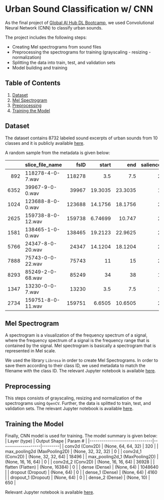 # Urban Sound Classification w/ CNN

As the final project of [Global AI Hub DL Bootcamp](https://globalaihub.com/activity/), we used Convolutional Neural Network (CNN) to classify urban sounds.

The project includes the following steps:
- Creating Mel spectrograms from sound files
- Preprocessing the spectrograms for training (grayscaling - resizing - normalization)
- Splitting the data into train, test, and validation sets
- Model building and training 

## Table of Contents
1. [Dataset](#Dataset)
2. [Mel Spectrogram](#Mel-Spectrogram)
3. [Preprocessing](#Preprocessing)
4. [Training the Model](#Training-the-Model)

## Dataset
The dataset contains 8732 labeled sound excerpts of urban sounds from 10 classes and it is publicly available [here](https://urbansounddataset.weebly.com/urbansound8k.html).

A random sample from the metadata is given below:

|      | slice_file_name   |   fsID |    start |     end |   salience |   fold |   classID | class            |
|-----:|:------------------|-------:|---------:|--------:|-----------:|-------:|----------:|:-----------------|
|  892 | 118278-4-0-7.wav  | 118278 |  3.5     |  7.5    |          2 |     10 |         4 | drilling         |
| 6352 | 39967-9-0-0.wav   |  39967 | 19.3035  | 23.3035 |          1 |      8 |         9 | street_music     |
| 1024 | 123688-8-0-0.wav  | 123688 | 14.1756  | 18.1756 |          2 |      2 |         8 | siren            |
| 2625 | 159738-8-0-12.wav | 159738 |  6.74699 | 10.747  |          2 |      1 |         8 | siren            |
| 1581 | 138465-1-0-0.wav  | 138465 | 19.2123  | 22.9625 |          2 |      8 |         1 | car_horn         |
| 5766 | 24347-8-0-20.wav  |  24347 | 14.1204  | 18.1204 |          2 |      4 |         8 | siren            |
| 7888 | 75743-0-0-22.wav  |  75743 | 11       | 15      |          2 |      9 |         0 | air_conditioner  |
| 8293 | 85249-2-0-68.wav  |  85249 | 34       | 38      |          1 |      6 |         2 | children_playing |
| 1347 | 13230-0-0-7.wav   |  13230 |  3.5     |  7.5    |          1 |      3 |         0 | air_conditioner  |
| 2734 | 159751-8-0-11.wav | 159751 |  6.6505  | 10.6505 |          2 |      4 |         8 | siren            |

## Mel Spectrogram
A spectrogram is a visualization of the frequency spectrum of a signal, where the frequency spectrum of a signal is the frequency range that is contained by the signal. Mel spectrogram is basically a spectrogram that is represented in Mel scale.

We used the library ```Librosa``` in order to create Mel Spectrograms. In order to save them according to their class ID, we used metadata to match the filename with the class ID. The relevant Jupyter notebook is available [here](https://github.com/KemalAkin/urban-sound-classification/blob/main/spectogram.ipynb). 


## Preprocessing  
This steps consists of grayscaling, resizing and normalization of the spectrograms using ```OpenCV```. Further, the data is splitted to train, test, and validation sets. The relevant Jupyter notebook is available [here](https://github.com/KemalAkin/urban-sound-classification/blob/main/preprocessing.ipynb).

## Training the Model
Finally, CNN model is used for training. The model summary is given below:
| Layer (type)                   | Output Shape       | Param # |
|--------------------------------|--------------------|---------|
| conv2d (Conv2D)                | (None, 64, 64, 32) | 320     |
| max_pooling2d (MaxPooling2D)   | (None, 32, 32, 32) | 0       |
| conv2d_1 (Conv2D)              | (None, 32, 32, 64) | 18496   |
| max_pooling2d_1 (MaxPooling2D) | (None, 16, 16, 64) | 0       |
| conv2d_2 (Conv2D)              | (None, 16, 16, 64) | 36928   |
| flatten (Flatten)              | (None, 16384)      | 0       |
| dense (Dense)                  | (None, 64)         | 1048640 |
| dropout (Dropout)              | (None, 64)         | 0       |
| dense_1 (Dense)                | (None, 64)         | 4160    |
| dropout_1 (Dropout)            | (None, 64)         | 0       |
| dense_2 (Dense)                | (None, 10)         | 650     |

Relevant Jupyter notebook is available [here](https://github.com/KemalAkin/urban-sound-classification/blob/main/cnn_model_trained.ipynb).


